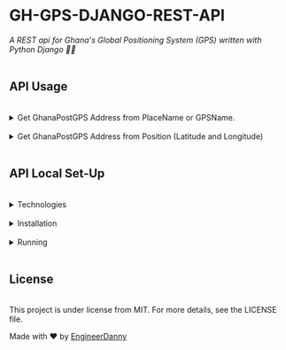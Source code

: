 # **GH-GPS-DJANGO-REST-API**

*A REST api for Ghana's Global Positioning System (GPS) written with Python Django 🐍🐍*
<br/>
<br/>

## **API Usage**
<br/>
<details>
<summary>Get GhanaPostGPS Address from PlaceName or GPSName.</summary>
<hr/>

## Request

<b>End Point URL:</b> https://gh-gps.herokuapp.com/api/get-address<br>
<b>Method:</b> POST<br>
<b>Content-Type:</b> application/json<br><br>

### Payload

#### When using with a PlaceName

```json
{
  "name": "KNUST Guesthouse"
}
```

#### When using with a GPSName

```json
{
  "name": "AE-0147-4625"
}
```

## Response

<br>
1. When Address exists, it returns an address field which contains a list of Addresses

```json
{
  "status": "Address found",
  "address": [
    {
      "Place_Name": "KNUST Guesthouse",
      "CenterLatitude": "5.5677456",
      "CenterLongitude": "-0.1863609",
      "Region": "Greater Accra",
      "District": "Korley Klote",
      "Area": "RINGWAY ESTATES",
      "StreetName": "Nuumo Klotey Street",
      "GPSName": "GA0315033",
      "PostCode": "GA031",
      "PlaceName": "KNUST Guesthouse, GA-031-5033, Korley Klote",
      "Street": "KNUST Guesthouse, Nuumo Klotey Street"
    }
  ],
  "count": 1
}
```

2. No Address was found

```json
{
  "status": "No Address found"
}
```

3. Encounter an error

```json
{
  "error": "Request is missing name in the body"
}
```

</details>
<br/>
<details>

<summary>Get GhanaPostGPS Address from Position (Latitude and Longitude) </summary>
<hr/>

## Request

<b>End Point URL:</b> https://gh-gps.herokuapp.com/api/get-gps<br>
<b>Method:</b> POST<br>
<b>Content-Type:</b> application/json<br><br>

### Payload

```json
{
  "lat": "6.1250",
  "long": "-1.94872"
}
```

## Response

<br>
1. When Address exists, it returns an address field which contains a list of Addresses

```json
{
  "status": "Address found",
  "address": [
    {
      "GPSName": "AV31641332",
      "Region": "Ashanti",
      "District": "Amansie Central",
      "PostCode": "AV3164",
      "NLat": 6.12502457351701,
      "SLat": 6.12497965404504,
      "WLong": -1.94876026156099,
      "Elong": -1.94871534579679,
      "Area": ".",
      "Street": ".[Unknown Street]",
      "PlaceName": ""
    }
  ],
  "count": 1
}
```

2. No Address was found

```json
{
  "status": "No Address found"
}
```

3. Encounter an error

```json
{
  "error": "Request is missing latitude or longitude in the body"
}
```
</details>

<br/>

## **API Local Set-Up**
<br/>
<details>
<summary>Technologies</summary>

* [Django](https://www.djangoproject.com/): The web framework for perfectionists with deadlines (Django builds better web apps with less code).
* [DRF](www.django-rest-framework.org/): A powerful and flexible toolkit for building Web APIs
</details>

<br/>

<details>
<summary>Installation</summary>

* Make sure you've got [Python](https://www.python.org") installed.
* Install virtualenv globally with:
    ```bash
        $ pip install virtualenv
    ```
* Clone this repo
    ```bash
        $ git clone https://github.com/EngineerDanny/GH-GPS-REST-API.git
    ```

* #### Dependencies
    1. Cd into your the cloned repo as such:
        ```bash
            $ cd GH-GPS-API
        ```
    2. Create and fire up your virtual environment:
        ```bash
            $ virtualenv  venv -p python3
            $ source venv/bin/activate
        ```
    3. Install the dependencies needed to run the app:
        ```bash
            $ pip install -r requirements.txt
        ```    
</details> 
<br/>

<details>
<summary>Running</summary>

   1. Start the server with:
      ```bash
          $ python manage.py runserver
      ``` 
   2. You can access the local server by using the following ENDPOINTS: 
      ```
          http://localhost:8000/api/
          http://localhost:8000/api/get-address
          http://localhost:8000/api/get-gps
      ```     
</details> 

<br/>

## **License**
<br/>
This project is under license from MIT. For more details, see the LICENSE file.

Made with :heart: by <a href="https://github.com/EngineerDanny" target="_blank">EngineerDanny</a>

&#xa0;